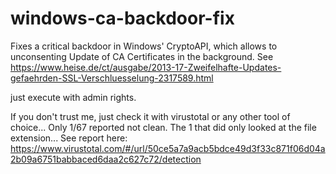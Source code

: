 # windows-ca-backdoor-fix
Fixes a critical backdoor in Windows' CryptoAPI, which allows to unconsenting Update of CA Certificates in the background. See https://www.heise.de/ct/ausgabe/2013-17-Zweifelhafte-Updates-gefaehrden-SSL-Verschluesselung-2317589.html

just execute with admin rights.

If you don't trust me, just check it with virustotal or any other tool of choice...
Only 1/67 reported not clean. The 1 that did only looked at the file extension...
See report here: https://www.virustotal.com/#/url/50ce5a7a9acb5bdce49d3f33c871f06d04a2b09a6751babbaced6daa2c627c72/detection
